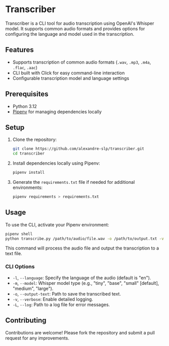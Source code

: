# Transcriber

Transcriber is a CLI tool for audio transcription using OpenAI's Whisper model. It supports common audio formats and provides options for configuring the language and model used in the transcription.

## Features

- Supports transcription of common audio formats (`.wav`, `.mp3`, `.m4a`, `.flac`, `.aac`)
- CLI built with Click for easy command-line interaction
- Configurable transcription model and language settings

## Prerequisites

- Python 3.12
- [Pipenv](https://pipenv.pypa.io/en/latest/) for managing dependencies locally

## Setup

1. Clone the repository:

   ```bash
   git clone https://github.com/alexandre-slp/transcriber.git
   cd transcriber
   ```

2. Install dependencies locally using Pipenv:

   ```bash
   pipenv install
   ```

3. Generate the `requirements.txt` file if needed for additional environments:

   ```bash
   pipenv requirements > requirements.txt
   ```

## Usage

To use the CLI, activate your Pipenv environment:

```bash
pipenv shell
python transcribe.py /path/to/audio/file.wav -o /path/to/output.txt -v
```

This command will process the audio file and output the transcription to a text file.

### CLI Options

- `-l`, `--language`: Specify the language of the audio (default is "en").
- `-m`, `--model`: Whisper model type (e.g., "tiny", "base", "small" [default], "medium", "large"). 
- `-o`, `--output-text`: Path to save the transcribed text.
- `-v`, `--verbose`: Enable detailed logging.
- `-L`, `--log`: Path to a log file for error messages.

## Contributing

Contributions are welcome! Please fork the repository and submit a pull request for any improvements.
